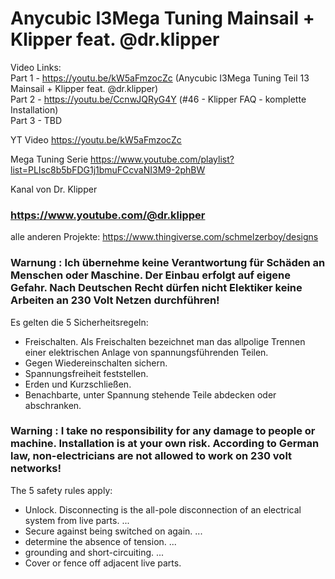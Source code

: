 #  Anycubic I3Mega Tuning Mainsail + Klipper feat. @dr.klipper 


Video Links:  
Part 1 - https://youtu.be/kW5aFmzocZc (Anycubic I3Mega Tuning Teil 13 Mainsail + Klipper feat. @dr.klipper)  
Part 2 - https://youtu.be/CcnwJQRyG4Y (#46 - Klipper FAQ - komplette Installation)  
Part 3 - TBD



YT Video
https://youtu.be/kW5aFmzocZc

Mega Tuning Serie https://www.youtube.com/playlist?list=PLIsc8b5bFDG1j1bmuFCcvaNI3M9-2phBW

Kanal von Dr. Klipper
### https://www.youtube.com/@dr.klipper

alle anderen Projekte:
https://www.thingiverse.com/schmelzerboy/designs


### Warnung : Ich übernehme keine Verantwortung für Schäden an Menschen oder Maschine. Der Einbau erfolgt auf eigene Gefahr. Nach Deutschen Recht dürfen nicht Elektiker keine Arbeiten an 230 Volt Netzen durchführen!

Es gelten die 5 Sicherheitsregeln:  

- Freischalten. Als Freischalten bezeichnet man das allpolige Trennen einer elektrischen Anlage von spannungsführenden Teilen.  
- Gegen Wiedereinschalten sichern.  
- Spannungsfreiheit feststellen.  
- Erden und Kurzschließen.  
- Benachbarte, unter Spannung stehende Teile abdecken oder abschranken.  


    
    
### Warning : I take no responsibility for any damage to people or machine. Installation is at your own risk. According to German law, non-electricians are not allowed to work on 230 volt networks!

The 5 safety rules apply:  

- Unlock. Disconnecting is the all-pole disconnection of an electrical system from live parts. ...
- Secure against being switched on again. ...
- determine the absence of tension. ...
- grounding and short-circuiting. ...
- Cover or fence off adjacent live parts.
